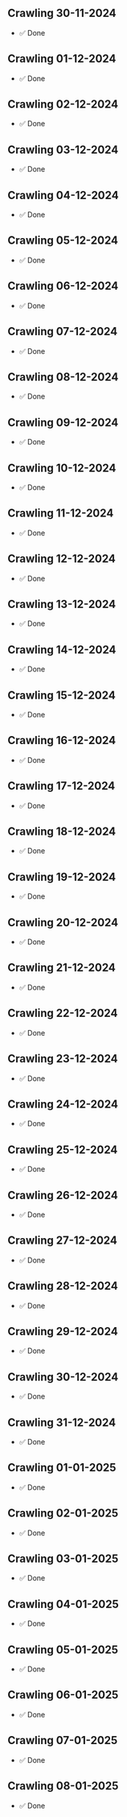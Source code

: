 
## Crawling 30-11-2024 
  - ✅ Done
## Crawling 01-12-2024 
  - ✅ Done
## Crawling 02-12-2024 
  - ✅ Done
## Crawling 03-12-2024 
  - ✅ Done
## Crawling 04-12-2024 
  - ✅ Done
## Crawling 05-12-2024 
  - ✅ Done
## Crawling 06-12-2024 
  - ✅ Done
## Crawling 07-12-2024 
  - ✅ Done
## Crawling 08-12-2024 
  - ✅ Done
## Crawling 09-12-2024 
  - ✅ Done
## Crawling 10-12-2024 
  - ✅ Done
## Crawling 11-12-2024 
  - ✅ Done
## Crawling 12-12-2024 
  - ✅ Done
## Crawling 13-12-2024 
  - ✅ Done
## Crawling 14-12-2024 
  - ✅ Done
## Crawling 15-12-2024 
  - ✅ Done
## Crawling 16-12-2024 
  - ✅ Done
## Crawling 17-12-2024 
  - ✅ Done
## Crawling 18-12-2024 
  - ✅ Done
## Crawling 19-12-2024 
  - ✅ Done
## Crawling 20-12-2024 
  - ✅ Done
## Crawling 21-12-2024 
  - ✅ Done
## Crawling 22-12-2024 
  - ✅ Done
## Crawling 23-12-2024 
  - ✅ Done
## Crawling 24-12-2024 
  - ✅ Done
## Crawling 25-12-2024 
  - ✅ Done
## Crawling 26-12-2024 
  - ✅ Done
## Crawling 27-12-2024 
  - ✅ Done
## Crawling 28-12-2024 
  - ✅ Done
## Crawling 29-12-2024 
  - ✅ Done
## Crawling 30-12-2024 
  - ✅ Done
## Crawling 31-12-2024 
  - ✅ Done
## Crawling 01-01-2025 
  - ✅ Done
## Crawling 02-01-2025 
  - ✅ Done
## Crawling 03-01-2025 
  - ✅ Done
## Crawling 04-01-2025 
  - ✅ Done
## Crawling 05-01-2025 
  - ✅ Done
## Crawling 06-01-2025 
  - ✅ Done
## Crawling 07-01-2025 
  - ✅ Done
## Crawling 08-01-2025 
  - ✅ Done
